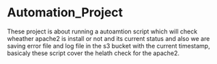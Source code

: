 # Automation_Project
These project is about running a autoamtion script which will check 
wheather apache2 is install or not and its current status and also
we are saving error file and log file in the s3 bucket with
the current timestamp, basicaly these script cover the helath check 
for the apache2.
